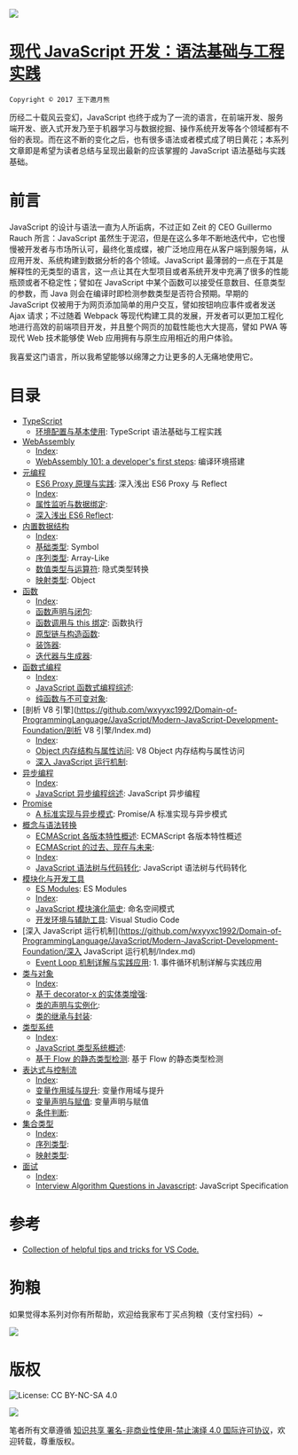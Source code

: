 
![](https://coding.net/u/hoteam/p/Cache/git/raw/master/2017/8/1/1-roedigbmFjRYkZobdZWuKg.jpeg)



# [现代 JavaScript 开发：语法基础与工程实践](https://parg.co/bxN)
 

`Copyright © 2017 王下邀月熊`


历经二十载风云变幻，JavaScript 也终于成为了一流的语言，在前端开发、服务端开发、嵌入式开发乃至于机器学习与数据挖掘、操作系统开发等各个领域都有不俗的表现。而在这不断的变化之后，也有很多语法或者模式成了明日黄花；本系列文章即是希望为读者总结与呈现出最新的应该掌握的 JavaScript 语法基础与实践基础。





# 前言



JavaScript 的设计与语法一直为人所诟病，不过正如 Zeit 的 CEO Guillermo Rauch 所言：JavaScript 虽然生于泥沼，但是在这么多年不断地迭代中，它也慢慢被开发者与市场所认可，最终化茧成蝶，被广泛地应用在从客户端到服务端，从应用开发、系统构建到数据分析的各个领域。JavaScript 最薄弱的一点在于其是解释性的无类型的语言，这一点让其在大型项目或者系统开发中充满了很多的性能瓶颈或者不稳定性；譬如在 JavaScript 中某个函数可以接受任意数目、任意类型的参数，而 Java 则会在编译时即检测参数类型是否符合预期。早期的 JavaScript 仅被用于为网页添加简单的用户交互，譬如按钮响应事件或者发送 Ajax 请求；不过随着 Webpack 等现代构建工具的发展，开发者可以更加工程化地进行高效的前端项目开发，并且整个网页的加载性能也大大提高，譬如 PWA 等现代 Web 技术能够使 Web 应用拥有与原生应用相近的用户体验。



我喜爱这门语言，所以我希望能够以绵薄之力让更多的人无痛地使用它。



# 目录

- [TypeScript](https://github.com/wxyyxc1992/Domain-of-ProgrammingLanguage/JavaScript/Modern-JavaScript-Development-Foundation/TypeScript/Index.md) 
    - [环境配置与基本使用](https://github.com/wxyyxc1992/Domain-of-ProgrammingLanguage/blob/master/JavaScript/Modern-JavaScript-Development-Foundation/TypeScript/%E7%8E%AF%E5%A2%83%E9%85%8D%E7%BD%AE%E4%B8%8E%E5%9F%BA%E6%9C%AC%E4%BD%BF%E7%94%A8.md): TypeScript 语法基础与工程实践 
- [WebAssembly](https://github.com/wxyyxc1992/Domain-of-ProgrammingLanguage/JavaScript/Modern-JavaScript-Development-Foundation/WebAssembly/Index.md) 
    - [Index](https://github.com/wxyyxc1992/Domain-of-ProgrammingLanguage/blob/master/JavaScript/Modern-JavaScript-Development-Foundation/WebAssembly/Index.md):  
    - [WebAssembly 101: a developer's first steps](https://github.com/wxyyxc1992/Domain-of-ProgrammingLanguage/blob/master/JavaScript/Modern-JavaScript-Development-Foundation/WebAssembly/WebAssembly%20101:%20a%20developer's%20first%20steps.md): 编译环境搭建 
- [元编程](https://github.com/wxyyxc1992/Domain-of-ProgrammingLanguage/JavaScript/Modern-JavaScript-Development-Foundation/元编程/Index.md) 
    - [ES6 Proxy 原理与实践](https://github.com/wxyyxc1992/Domain-of-ProgrammingLanguage/blob/master/JavaScript/Modern-JavaScript-Development-Foundation/%E5%85%83%E7%BC%96%E7%A8%8B/ES6%20Proxy%20%E5%8E%9F%E7%90%86%E4%B8%8E%E5%AE%9E%E8%B7%B5.md): 深入浅出 ES6 Proxy 与 Reflect 
    - [Index](https://github.com/wxyyxc1992/Domain-of-ProgrammingLanguage/blob/master/JavaScript/Modern-JavaScript-Development-Foundation/%E5%85%83%E7%BC%96%E7%A8%8B/Index.md):  
    - [属性监听与数据绑定](https://github.com/wxyyxc1992/Domain-of-ProgrammingLanguage/blob/master/JavaScript/Modern-JavaScript-Development-Foundation/%E5%85%83%E7%BC%96%E7%A8%8B/%E5%B1%9E%E6%80%A7%E7%9B%91%E5%90%AC%E4%B8%8E%E6%95%B0%E6%8D%AE%E7%BB%91%E5%AE%9A.md):  
    - [深入浅出 ES6 Reflect](https://github.com/wxyyxc1992/Domain-of-ProgrammingLanguage/blob/master/JavaScript/Modern-JavaScript-Development-Foundation/%E5%85%83%E7%BC%96%E7%A8%8B/%E6%B7%B1%E5%85%A5%E6%B5%85%E5%87%BA%20ES6%20Reflect.md):  
- [内置数据结构](https://github.com/wxyyxc1992/Domain-of-ProgrammingLanguage/JavaScript/Modern-JavaScript-Development-Foundation/内置数据结构/Index.md) 
    - [Index](https://github.com/wxyyxc1992/Domain-of-ProgrammingLanguage/blob/master/JavaScript/Modern-JavaScript-Development-Foundation/%E5%86%85%E7%BD%AE%E6%95%B0%E6%8D%AE%E7%BB%93%E6%9E%84/Index.md):  
    - [基础类型](https://github.com/wxyyxc1992/Domain-of-ProgrammingLanguage/blob/master/JavaScript/Modern-JavaScript-Development-Foundation/%E5%86%85%E7%BD%AE%E6%95%B0%E6%8D%AE%E7%BB%93%E6%9E%84/%E5%9F%BA%E7%A1%80%E7%B1%BB%E5%9E%8B.md): Symbol 
    - [序列类型](https://github.com/wxyyxc1992/Domain-of-ProgrammingLanguage/blob/master/JavaScript/Modern-JavaScript-Development-Foundation/%E5%86%85%E7%BD%AE%E6%95%B0%E6%8D%AE%E7%BB%93%E6%9E%84/%E5%BA%8F%E5%88%97%E7%B1%BB%E5%9E%8B.md): Array-Like 
    - [数值类型与运算符](https://github.com/wxyyxc1992/Domain-of-ProgrammingLanguage/blob/master/JavaScript/Modern-JavaScript-Development-Foundation/%E5%86%85%E7%BD%AE%E6%95%B0%E6%8D%AE%E7%BB%93%E6%9E%84/%E6%95%B0%E5%80%BC%E7%B1%BB%E5%9E%8B%E4%B8%8E%E8%BF%90%E7%AE%97%E7%AC%A6.md): 隐式类型转换 
    - [映射类型](https://github.com/wxyyxc1992/Domain-of-ProgrammingLanguage/blob/master/JavaScript/Modern-JavaScript-Development-Foundation/%E5%86%85%E7%BD%AE%E6%95%B0%E6%8D%AE%E7%BB%93%E6%9E%84/%E6%98%A0%E5%B0%84%E7%B1%BB%E5%9E%8B.md): Object 
- [函数](https://github.com/wxyyxc1992/Domain-of-ProgrammingLanguage/JavaScript/Modern-JavaScript-Development-Foundation/函数/Index.md) 
    - [Index](https://github.com/wxyyxc1992/Domain-of-ProgrammingLanguage/blob/master/JavaScript/Modern-JavaScript-Development-Foundation/%E5%87%BD%E6%95%B0/Index.md):  
    - [函数声明与闭包](https://github.com/wxyyxc1992/Domain-of-ProgrammingLanguage/blob/master/JavaScript/Modern-JavaScript-Development-Foundation/%E5%87%BD%E6%95%B0/%E5%87%BD%E6%95%B0%E5%A3%B0%E6%98%8E%E4%B8%8E%E9%97%AD%E5%8C%85.md):  
    - [函数调用与 this 绑定](https://github.com/wxyyxc1992/Domain-of-ProgrammingLanguage/blob/master/JavaScript/Modern-JavaScript-Development-Foundation/%E5%87%BD%E6%95%B0/%E5%87%BD%E6%95%B0%E8%B0%83%E7%94%A8%E4%B8%8E%20this%20%E7%BB%91%E5%AE%9A.md): 函数执行 
    - [原型链与构造函数](https://github.com/wxyyxc1992/Domain-of-ProgrammingLanguage/blob/master/JavaScript/Modern-JavaScript-Development-Foundation/%E5%87%BD%E6%95%B0/%E5%8E%9F%E5%9E%8B%E9%93%BE%E4%B8%8E%E6%9E%84%E9%80%A0%E5%87%BD%E6%95%B0.md):  
    - [装饰器](https://github.com/wxyyxc1992/Domain-of-ProgrammingLanguage/blob/master/JavaScript/Modern-JavaScript-Development-Foundation/%E5%87%BD%E6%95%B0/%E8%A3%85%E9%A5%B0%E5%99%A8.md):  
    - [迭代器与生成器](https://github.com/wxyyxc1992/Domain-of-ProgrammingLanguage/blob/master/JavaScript/Modern-JavaScript-Development-Foundation/%E5%87%BD%E6%95%B0/%E8%BF%AD%E4%BB%A3%E5%99%A8%E4%B8%8E%E7%94%9F%E6%88%90%E5%99%A8.md):  
- [函数式编程](https://github.com/wxyyxc1992/Domain-of-ProgrammingLanguage/JavaScript/Modern-JavaScript-Development-Foundation/函数式编程/Index.md) 
    - [Index](https://github.com/wxyyxc1992/Domain-of-ProgrammingLanguage/blob/master/JavaScript/Modern-JavaScript-Development-Foundation/%E5%87%BD%E6%95%B0%E5%BC%8F%E7%BC%96%E7%A8%8B/Index.md):  
    - [JavaScript 函数式编程综述](https://github.com/wxyyxc1992/Domain-of-ProgrammingLanguage/blob/master/JavaScript/Modern-JavaScript-Development-Foundation/%E5%87%BD%E6%95%B0%E5%BC%8F%E7%BC%96%E7%A8%8B/JavaScript%20%E5%87%BD%E6%95%B0%E5%BC%8F%E7%BC%96%E7%A8%8B%E7%BB%BC%E8%BF%B0.md):  
    - [纯函数与不可变对象](https://github.com/wxyyxc1992/Domain-of-ProgrammingLanguage/blob/master/JavaScript/Modern-JavaScript-Development-Foundation/%E5%87%BD%E6%95%B0%E5%BC%8F%E7%BC%96%E7%A8%8B/%E7%BA%AF%E5%87%BD%E6%95%B0%E4%B8%8E%E4%B8%8D%E5%8F%AF%E5%8F%98%E5%AF%B9%E8%B1%A1.md):  
- [剖析 V8 引擎](https://github.com/wxyyxc1992/Domain-of-ProgrammingLanguage/JavaScript/Modern-JavaScript-Development-Foundation/剖析 V8 引擎/Index.md) 
    - [Index](https://github.com/wxyyxc1992/Domain-of-ProgrammingLanguage/blob/master/JavaScript/Modern-JavaScript-Development-Foundation/%E5%89%96%E6%9E%90%20V8%20%E5%BC%95%E6%93%8E/Index.md):  
    - [Object 内存结构与属性访问](https://github.com/wxyyxc1992/Domain-of-ProgrammingLanguage/blob/master/JavaScript/Modern-JavaScript-Development-Foundation/%E5%89%96%E6%9E%90%20V8%20%E5%BC%95%E6%93%8E/Object%20%E5%86%85%E5%AD%98%E7%BB%93%E6%9E%84%E4%B8%8E%E5%B1%9E%E6%80%A7%E8%AE%BF%E9%97%AE.md): V8 Object 内存结构与属性访问 
    - [深入 JavaScript 运行机制](https://github.com/wxyyxc1992/Domain-of-ProgrammingLanguage/blob/master/JavaScript/Modern-JavaScript-Development-Foundation/%E5%89%96%E6%9E%90%20V8%20%E5%BC%95%E6%93%8E/%E6%B7%B1%E5%85%A5%20JavaScript%20%E8%BF%90%E8%A1%8C%E6%9C%BA%E5%88%B6.md):  
- [异步编程](https://github.com/wxyyxc1992/Domain-of-ProgrammingLanguage/JavaScript/Modern-JavaScript-Development-Foundation/异步编程/Index.md) 
    - [Index](https://github.com/wxyyxc1992/Domain-of-ProgrammingLanguage/blob/master/JavaScript/Modern-JavaScript-Development-Foundation/%E5%BC%82%E6%AD%A5%E7%BC%96%E7%A8%8B/Index.md):  
    - [JavaScript 异步编程综述](https://github.com/wxyyxc1992/Domain-of-ProgrammingLanguage/blob/master/JavaScript/Modern-JavaScript-Development-Foundation/%E5%BC%82%E6%AD%A5%E7%BC%96%E7%A8%8B/JavaScript%20%E5%BC%82%E6%AD%A5%E7%BC%96%E7%A8%8B%E7%BB%BC%E8%BF%B0.md): JavaScript 异步编程 
- [Promise](https://github.com/wxyyxc1992/Domain-of-ProgrammingLanguage/JavaScript/Modern-JavaScript-Development-Foundation/Promise/Index.md) 
    - [A 标准实现与异步模式](https://github.com/wxyyxc1992/Domain-of-ProgrammingLanguage/blob/master/JavaScript/Modern-JavaScript-Development-Foundation/%E5%BC%82%E6%AD%A5%E7%BC%96%E7%A8%8B/Promise/A%20%E6%A0%87%E5%87%86%E5%AE%9E%E7%8E%B0%E4%B8%8E%E5%BC%82%E6%AD%A5%E6%A8%A1%E5%BC%8F.md): Promise/A 标准实现与异步模式 
- [概念与语法转换](https://github.com/wxyyxc1992/Domain-of-ProgrammingLanguage/JavaScript/Modern-JavaScript-Development-Foundation/概念与语法转换/Index.md) 
    - [ECMAScript 各版本特性概述](https://github.com/wxyyxc1992/Domain-of-ProgrammingLanguage/blob/master/JavaScript/Modern-JavaScript-Development-Foundation/%E6%A6%82%E5%BF%B5%E4%B8%8E%E8%AF%AD%E6%B3%95%E8%BD%AC%E6%8D%A2/ECMAScript%20%E5%90%84%E7%89%88%E6%9C%AC%E7%89%B9%E6%80%A7%E6%A6%82%E8%BF%B0.md): ECMAScript 各版本特性概述 
    - [ECMAScript 的过去、现在与未来](https://github.com/wxyyxc1992/Domain-of-ProgrammingLanguage/blob/master/JavaScript/Modern-JavaScript-Development-Foundation/%E6%A6%82%E5%BF%B5%E4%B8%8E%E8%AF%AD%E6%B3%95%E8%BD%AC%E6%8D%A2/ECMAScript%20%E7%9A%84%E8%BF%87%E5%8E%BB%E3%80%81%E7%8E%B0%E5%9C%A8%E4%B8%8E%E6%9C%AA%E6%9D%A5.md):  
    - [Index](https://github.com/wxyyxc1992/Domain-of-ProgrammingLanguage/blob/master/JavaScript/Modern-JavaScript-Development-Foundation/%E6%A6%82%E5%BF%B5%E4%B8%8E%E8%AF%AD%E6%B3%95%E8%BD%AC%E6%8D%A2/Index.md):  
    - [JavaScript 语法树与代码转化](https://github.com/wxyyxc1992/Domain-of-ProgrammingLanguage/blob/master/JavaScript/Modern-JavaScript-Development-Foundation/%E6%A6%82%E5%BF%B5%E4%B8%8E%E8%AF%AD%E6%B3%95%E8%BD%AC%E6%8D%A2/JavaScript%20%E8%AF%AD%E6%B3%95%E6%A0%91%E4%B8%8E%E4%BB%A3%E7%A0%81%E8%BD%AC%E5%8C%96.md): JavaScript 语法树与代码转化 
- [模块化与开发工具](https://github.com/wxyyxc1992/Domain-of-ProgrammingLanguage/JavaScript/Modern-JavaScript-Development-Foundation/模块化与开发工具/Index.md) 
    - [ES Modules](https://github.com/wxyyxc1992/Domain-of-ProgrammingLanguage/blob/master/JavaScript/Modern-JavaScript-Development-Foundation/%E6%A8%A1%E5%9D%97%E5%8C%96%E4%B8%8E%E5%BC%80%E5%8F%91%E5%B7%A5%E5%85%B7/ES%20Modules.md): ES Modules 
    - [Index](https://github.com/wxyyxc1992/Domain-of-ProgrammingLanguage/blob/master/JavaScript/Modern-JavaScript-Development-Foundation/%E6%A8%A1%E5%9D%97%E5%8C%96%E4%B8%8E%E5%BC%80%E5%8F%91%E5%B7%A5%E5%85%B7/Index.md):  
    - [JavaScript 模块演化简史](https://github.com/wxyyxc1992/Domain-of-ProgrammingLanguage/blob/master/JavaScript/Modern-JavaScript-Development-Foundation/%E6%A8%A1%E5%9D%97%E5%8C%96%E4%B8%8E%E5%BC%80%E5%8F%91%E5%B7%A5%E5%85%B7/JavaScript%20%E6%A8%A1%E5%9D%97%E6%BC%94%E5%8C%96%E7%AE%80%E5%8F%B2.md): 命名空间模式 
    - [开发环境与辅助工具](https://github.com/wxyyxc1992/Domain-of-ProgrammingLanguage/blob/master/JavaScript/Modern-JavaScript-Development-Foundation/%E6%A8%A1%E5%9D%97%E5%8C%96%E4%B8%8E%E5%BC%80%E5%8F%91%E5%B7%A5%E5%85%B7/%E5%BC%80%E5%8F%91%E7%8E%AF%E5%A2%83%E4%B8%8E%E8%BE%85%E5%8A%A9%E5%B7%A5%E5%85%B7.md): Visual Studio Code 
- [深入 JavaScript 运行机制](https://github.com/wxyyxc1992/Domain-of-ProgrammingLanguage/JavaScript/Modern-JavaScript-Development-Foundation/深入 JavaScript 运行机制/Index.md) 
    - [Event Loop 机制详解与实践应用](https://github.com/wxyyxc1992/Domain-of-ProgrammingLanguage/blob/master/JavaScript/Modern-JavaScript-Development-Foundation/%E6%B7%B1%E5%85%A5%20JavaScript%20%E8%BF%90%E8%A1%8C%E6%9C%BA%E5%88%B6/Event%20Loop%20%E6%9C%BA%E5%88%B6%E8%AF%A6%E8%A7%A3%E4%B8%8E%E5%AE%9E%E8%B7%B5%E5%BA%94%E7%94%A8.md): 1. 事件循环机制详解与实践应用 
- [类与对象](https://github.com/wxyyxc1992/Domain-of-ProgrammingLanguage/JavaScript/Modern-JavaScript-Development-Foundation/类与对象/Index.md) 
    - [Index](https://github.com/wxyyxc1992/Domain-of-ProgrammingLanguage/blob/master/JavaScript/Modern-JavaScript-Development-Foundation/%E7%B1%BB%E4%B8%8E%E5%AF%B9%E8%B1%A1/Index.md):  
    - [基于 decorator-x 的实体类增强](https://github.com/wxyyxc1992/Domain-of-ProgrammingLanguage/blob/master/JavaScript/Modern-JavaScript-Development-Foundation/%E7%B1%BB%E4%B8%8E%E5%AF%B9%E8%B1%A1/%E5%9F%BA%E4%BA%8E%20decorator-x%20%E7%9A%84%E5%AE%9E%E4%BD%93%E7%B1%BB%E5%A2%9E%E5%BC%BA.md):  
    - [类的声明与实例化](https://github.com/wxyyxc1992/Domain-of-ProgrammingLanguage/blob/master/JavaScript/Modern-JavaScript-Development-Foundation/%E7%B1%BB%E4%B8%8E%E5%AF%B9%E8%B1%A1/%E7%B1%BB%E7%9A%84%E5%A3%B0%E6%98%8E%E4%B8%8E%E5%AE%9E%E4%BE%8B%E5%8C%96.md):  
    - [类的继承与封装](https://github.com/wxyyxc1992/Domain-of-ProgrammingLanguage/blob/master/JavaScript/Modern-JavaScript-Development-Foundation/%E7%B1%BB%E4%B8%8E%E5%AF%B9%E8%B1%A1/%E7%B1%BB%E7%9A%84%E7%BB%A7%E6%89%BF%E4%B8%8E%E5%B0%81%E8%A3%85.md):  
- [类型系统](https://github.com/wxyyxc1992/Domain-of-ProgrammingLanguage/JavaScript/Modern-JavaScript-Development-Foundation/类型系统/Index.md) 
    - [Index](https://github.com/wxyyxc1992/Domain-of-ProgrammingLanguage/blob/master/JavaScript/Modern-JavaScript-Development-Foundation/%E7%B1%BB%E5%9E%8B%E7%B3%BB%E7%BB%9F/Index.md):  
    - [JavaScript 类型系统概述](https://github.com/wxyyxc1992/Domain-of-ProgrammingLanguage/blob/master/JavaScript/Modern-JavaScript-Development-Foundation/%E7%B1%BB%E5%9E%8B%E7%B3%BB%E7%BB%9F/JavaScript%20%E7%B1%BB%E5%9E%8B%E7%B3%BB%E7%BB%9F%E6%A6%82%E8%BF%B0.md):  
    - [基于 Flow 的静态类型检测](https://github.com/wxyyxc1992/Domain-of-ProgrammingLanguage/blob/master/JavaScript/Modern-JavaScript-Development-Foundation/%E7%B1%BB%E5%9E%8B%E7%B3%BB%E7%BB%9F/%E5%9F%BA%E4%BA%8E%20Flow%20%E7%9A%84%E9%9D%99%E6%80%81%E7%B1%BB%E5%9E%8B%E6%A3%80%E6%B5%8B.md): 基于 Flow 的静态类型检测 
- [表达式与控制流](https://github.com/wxyyxc1992/Domain-of-ProgrammingLanguage/JavaScript/Modern-JavaScript-Development-Foundation/表达式与控制流/Index.md) 
    - [Index](https://github.com/wxyyxc1992/Domain-of-ProgrammingLanguage/blob/master/JavaScript/Modern-JavaScript-Development-Foundation/%E8%A1%A8%E8%BE%BE%E5%BC%8F%E4%B8%8E%E6%8E%A7%E5%88%B6%E6%B5%81/Index.md):  
    - [变量作用域与提升](https://github.com/wxyyxc1992/Domain-of-ProgrammingLanguage/blob/master/JavaScript/Modern-JavaScript-Development-Foundation/%E8%A1%A8%E8%BE%BE%E5%BC%8F%E4%B8%8E%E6%8E%A7%E5%88%B6%E6%B5%81/%E5%8F%98%E9%87%8F%E4%BD%9C%E7%94%A8%E5%9F%9F%E4%B8%8E%E6%8F%90%E5%8D%87.md): 变量作用域与提升 
    - [变量声明与赋值](https://github.com/wxyyxc1992/Domain-of-ProgrammingLanguage/blob/master/JavaScript/Modern-JavaScript-Development-Foundation/%E8%A1%A8%E8%BE%BE%E5%BC%8F%E4%B8%8E%E6%8E%A7%E5%88%B6%E6%B5%81/%E5%8F%98%E9%87%8F%E5%A3%B0%E6%98%8E%E4%B8%8E%E8%B5%8B%E5%80%BC.md): 变量声明与赋值 
    - [条件判断](https://github.com/wxyyxc1992/Domain-of-ProgrammingLanguage/blob/master/JavaScript/Modern-JavaScript-Development-Foundation/%E8%A1%A8%E8%BE%BE%E5%BC%8F%E4%B8%8E%E6%8E%A7%E5%88%B6%E6%B5%81/%E6%9D%A1%E4%BB%B6%E5%88%A4%E6%96%AD.md):  
- [集合类型](https://github.com/wxyyxc1992/Domain-of-ProgrammingLanguage/JavaScript/Modern-JavaScript-Development-Foundation/集合类型/Index.md) 
    - [Index](https://github.com/wxyyxc1992/Domain-of-ProgrammingLanguage/blob/master/JavaScript/Modern-JavaScript-Development-Foundation/%E9%9B%86%E5%90%88%E7%B1%BB%E5%9E%8B/Index.md):  
    - [序列类型](https://github.com/wxyyxc1992/Domain-of-ProgrammingLanguage/blob/master/JavaScript/Modern-JavaScript-Development-Foundation/%E9%9B%86%E5%90%88%E7%B1%BB%E5%9E%8B/%E5%BA%8F%E5%88%97%E7%B1%BB%E5%9E%8B.md):  
    - [映射类型](https://github.com/wxyyxc1992/Domain-of-ProgrammingLanguage/blob/master/JavaScript/Modern-JavaScript-Development-Foundation/%E9%9B%86%E5%90%88%E7%B1%BB%E5%9E%8B/%E6%98%A0%E5%B0%84%E7%B1%BB%E5%9E%8B.md):  
- [面试](https://github.com/wxyyxc1992/Domain-of-ProgrammingLanguage/JavaScript/Modern-JavaScript-Development-Foundation/面试/Index.md) 
    - [Index](https://github.com/wxyyxc1992/Domain-of-ProgrammingLanguage/blob/master/JavaScript/Modern-JavaScript-Development-Foundation/%E9%9D%A2%E8%AF%95/Index.md):  
    - [Interview Algorithm Questions in Javascript](https://github.com/wxyyxc1992/Domain-of-ProgrammingLanguage/blob/master/JavaScript/Modern-JavaScript-Development-Foundation/%E9%9D%A2%E8%AF%95/Interview%20Algorithm%20Questions%20in%20Javascript.md): JavaScript Specification 






# 参考




- [Collection of helpful tips and tricks for VS Code.](https://github.com/Microsoft/vscode-tips-and-tricks)
 

# 狗粮



如果觉得本系列对你有所帮助，欢迎给我家布丁买点狗粮（支付宝扫码）~



![](https://github.com/wxyyxc1992/OSS/blob/master/2017/8/1/Buding.jpg?raw=true)


# 版权



![License: CC BY-NC-SA 4.0](https://img.shields.io/badge/License-CC%20BY--NC--SA%204.0-lightgrey.svg)



![](https://parg.co/bDm)



笔者所有文章遵循 [知识共享 署名-非商业性使用-禁止演绎 4.0 国际许可协议](https://creativecommons.org/licenses/by-nc-nd/4.0/deed.zh)，欢迎转载，尊重版权。



